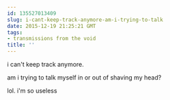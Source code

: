 ```yaml
---
id: 135527013409
slug: i-cant-keep-track-anymore-am-i-trying-to-talk
date: 2015-12-19 21:25:21 GMT
tags:
- transmissions from the void
title: ''
---
```


i can't keep track anymore.

am i trying to talk myself in or out of shaving my head?

lol. i'm so useless